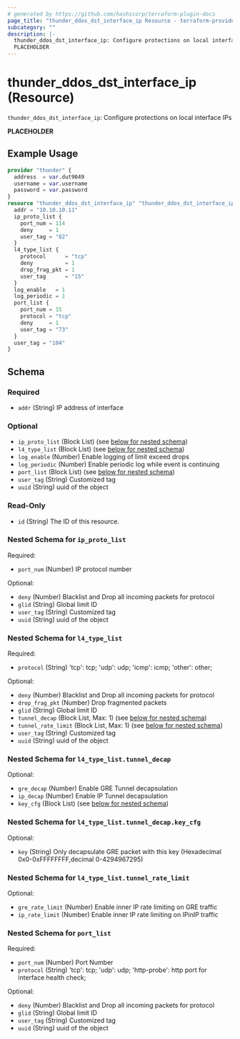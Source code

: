 ```yaml
---
# generated by https://github.com/hashicorp/terraform-plugin-docs
page_title: "thunder_ddos_dst_interface_ip Resource - terraform-provider-thunder"
subcategory: ""
description: |-
  thunder_ddos_dst_interface_ip: Configure protections on local interface IPs
  PLACEHOLDER
---
```


# thunder_ddos_dst_interface_ip (Resource)

`thunder_ddos_dst_interface_ip`: Configure protections on local interface IPs

__PLACEHOLDER__

## Example Usage

```terraform
provider "thunder" {
  address  = var.dut9049
  username = var.username
  password = var.password
}
resource "thunder_ddos_dst_interface_ip" "thunder_ddos_dst_interface_ip" {
  addr = "10.10.10.11"
  ip_proto_list {
    port_num = 114
    deny     = 1
    user_tag = "82"
  }
  l4_type_list {
    protocol      = "tcp"
    deny          = 1
    drop_frag_pkt = 1
    user_tag      = "15"
  }
  log_enable   = 1
  log_periodic = 1
  port_list {
    port_num = 15
    protocol = "tcp"
    deny     = 1
    user_tag = "73"
  }
  user_tag = "104"
}
```

<!-- schema generated by tfplugindocs -->
## Schema

### Required

- `addr` (String) IP address of interface

### Optional

- `ip_proto_list` (Block List) (see [below for nested schema](#nestedblock--ip_proto_list))
- `l4_type_list` (Block List) (see [below for nested schema](#nestedblock--l4_type_list))
- `log_enable` (Number) Enable logging of limit exceed drops
- `log_periodic` (Number) Enable periodic log while event is continuing
- `port_list` (Block List) (see [below for nested schema](#nestedblock--port_list))
- `user_tag` (String) Customized tag
- `uuid` (String) uuid of the object

### Read-Only

- `id` (String) The ID of this resource.

<a id="nestedblock--ip_proto_list"></a>
### Nested Schema for `ip_proto_list`

Required:

- `port_num` (Number) IP protocol number

Optional:

- `deny` (Number) Blacklist and Drop all incoming packets for protocol
- `glid` (String) Global limit ID
- `user_tag` (String) Customized tag
- `uuid` (String) uuid of the object


<a id="nestedblock--l4_type_list"></a>
### Nested Schema for `l4_type_list`

Required:

- `protocol` (String) 'tcp': tcp; 'udp': udp; 'icmp': icmp; 'other': other;

Optional:

- `deny` (Number) Blacklist and Drop all incoming packets for protocol
- `drop_frag_pkt` (Number) Drop fragmented packets
- `glid` (String) Global limit ID
- `tunnel_decap` (Block List, Max: 1) (see [below for nested schema](#nestedblock--l4_type_list--tunnel_decap))
- `tunnel_rate_limit` (Block List, Max: 1) (see [below for nested schema](#nestedblock--l4_type_list--tunnel_rate_limit))
- `user_tag` (String) Customized tag
- `uuid` (String) uuid of the object

<a id="nestedblock--l4_type_list--tunnel_decap"></a>
### Nested Schema for `l4_type_list.tunnel_decap`

Optional:

- `gre_decap` (Number) Enable GRE Tunnel decapsulation
- `ip_decap` (Number) Enable IP Tunnel decapsulation
- `key_cfg` (Block List) (see [below for nested schema](#nestedblock--l4_type_list--tunnel_decap--key_cfg))

<a id="nestedblock--l4_type_list--tunnel_decap--key_cfg"></a>
### Nested Schema for `l4_type_list.tunnel_decap.key_cfg`

Optional:

- `key` (String) Only decapsulate GRE packet with this key (Hexadecimal 0x0-0xFFFFFFFF,decimal 0-4294967295)



<a id="nestedblock--l4_type_list--tunnel_rate_limit"></a>
### Nested Schema for `l4_type_list.tunnel_rate_limit`

Optional:

- `gre_rate_limit` (Number) Enable inner IP rate limiting on GRE traffic
- `ip_rate_limit` (Number) Enable inner IP rate limiting on IPinIP traffic



<a id="nestedblock--port_list"></a>
### Nested Schema for `port_list`

Required:

- `port_num` (Number) Port Number
- `protocol` (String) 'tcp': tcp; 'udp': udp; 'http-probe': http port for interface health check;

Optional:

- `deny` (Number) Blacklist and Drop all incoming packets for protocol
- `glid` (String) Global limit ID
- `user_tag` (String) Customized tag
- `uuid` (String) uuid of the object


